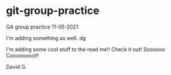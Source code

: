 # git-group-practice
GA group practice 11-05-2021

I'm adding something as well. dg


I'm adding some cool stuff to the read me!! Check it out!  Soooooo Cooooooool!!

David G.


